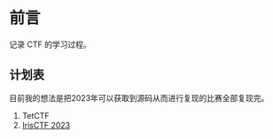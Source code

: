 # 前言

记录 CTF 的学习过程。

## 计划表
目前我的想法是把2023年可以获取到源码从而进行复现的比赛全部复现完。
1. TetCTF
2. [IrisCTF 2023](https://github.com/IrisSec/IrisCTF-2023-Challenges)
